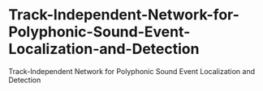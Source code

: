 # Track-Independent-Network-for-Polyphonic-Sound-Event-Localization-and-Detection
Track-Independent Network for Polyphonic Sound Event Localization and Detection
